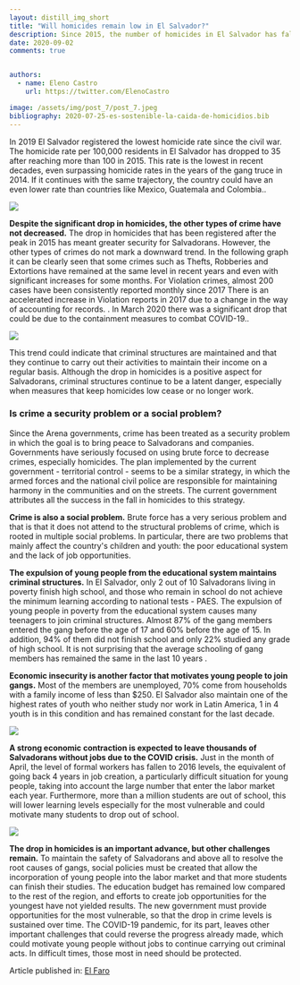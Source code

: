 ```yaml
---
layout: distill_img_short
title: "Will homicides remain low in El Salvador?"
description: Since 2015, the number of homicides in El Salvador has fallen. However, the data shows that the fall may not be sustainable over time, why is this?
date: 2020-09-02
comments: true


authors:
  - name: Eleno Castro
    url: https://twitter.com/ElenoCastro

image: /assets/img/post_7/post_7.jpeg
bibliography: 2020-07-25-es-sostenible-la-caida-de-homicidios.bib
---
```

<p class="first-p"><span class="first-word">I</span>n 2019 El Salvador registered the lowest homicide rate since the civil war. The homicide rate per 100,000 residents in El Salvador has dropped to 35 after reaching more than 100 in 2015. This rate is the lowest in recent decades, even surpassing homicide rates in the years of the gang truce in 2014. If it continues with the same trajectory, the country could have an even lower rate than countries like Mexico, Guatemala and Colombia.<d-cite key="WDI"></d-cite>.</p>

<img class="img-fluid" src="{{ site.baseurl }}/assets/img/post_7/homicidios_slv_eng.png">

<b>Despite the significant drop in homicides, the other types of crime have not decreased.</b> The drop in homicides that has been registered after the peak in 2015 has meant greater security for Salvadorans. However, the other types of crimes do not mark a downward trend. In the following graph it can be clearly seen that some crimes such as Thefts, Robberies and Extortions have remained at the same level in recent years and even with significant increases for some months. For Violation crimes, almost 200 cases have been consistently reported monthly since 2017 <d-footnote> There is an accelerated increase in Violation reports in 2017 due to a change in the way of accounting for records. </d-footnote>. In March 2020 there was a significant drop that could be due to the containment measures to combat COVID-19.<d-cite key="PNC"></d-cite>.

<img class="img-fluid" src="{{ site.baseurl }}/assets/img/post_7/delitos_eng.png">

This trend could indicate that criminal structures are maintained and that they continue to carry out their activities to maintain their income on a regular basis. Although the drop in homicides is a positive aspect for Salvadorans, criminal structures continue to be a latent danger, especially when measures that keep homicides low cease or no longer work.

### Is crime a security problem or a social problem?

Since the Arena governments, crime has been treated as a security problem in which the goal is to bring peace to Salvadorans and companies. Governments have seriously focused on using brute force to decrease crimes, especially homicides. The plan implemented by the current government - territorial control - seems to be a similar strategy, in which the armed forces and the national civil police are responsible for maintaining harmony in the communities and on the streets. The current government attributes all the success in the fall in homicides to this strategy.

<b>Crime is also a social problem.</b> Brute force has a very serious problem and that is that it does not attend to the structural problems of crime, which is rooted in multiple social problems. In particular, there are two problems that mainly affect the country's children and youth: the poor educational system and the lack of job opportunities.

<b>The expulsion of young people from the educational system maintains criminal structures.</b> In El Salvador, only 2 out of 10 Salvadorans living in poverty finish high school, and those who remain in school do not achieve the minimum learning according to national tests - PAES<d-cite key="CIMA10"></d-cite>. The expulsion of young people in poverty from the educational system causes many teenagers to join criminal structures. Almost 87% of the gang members entered the gang before the age of 17 and 60% before the age of 15. In addition, 94% of them did not finish school and only 22% studied any grade of high school<d-cite key="PANDILLAS"></d-cite>. It is not surprising that the average schooling of gang members has remained the same in the last 10 years <d-cite key='CRUZCARRA'></d-cite>.

<b>Economic insecurity is another factor that motivates young people to join gangs.</b> Most of the members are unemployed, 70% come from households with a family income of less than $250<d-cite key="PANDILLAS"></d-cite>. El Salvador also maintain one of the highest rates of youth who neither study nor work in Latin America, 1 in 4 youth is in this condition and has remained constant for the last decade<d-cite key="EHPM"></d-cite>.

<img class="img-fluid" src="{{ site.baseurl }}/assets/img/post_7/ninis_eng.png">

<b>A strong economic contraction is expected to leave thousands of Salvadorans without jobs due to the COVID crisis.</b> Just in the month of April, the level of formal workers has fallen to 2016 levels, the equivalent of going back 4 years in job creation, a particularly difficult situation for young people, taking into account the large number that enter the labor market each year<d-cite key="ISSS"></d-cite>. Furthermore, more than a million students are out of school, this will lower learning levels especially for the most vulnerable and could motivate many students to drop out of school.

<img class="img-fluid" src="{{ site.baseurl }}/assets/img/post_7/empleo_iss_eng.png">

<b>The drop in homicides is an important advance, but other challenges remain.</b> To maintain the safety of Salvadorans and above all to resolve the root causes of gangs, social policies must be created that allow the incorporation of young people into the labor market and that more students can finish their studies. The education budget has remained low compared to the rest of the region, and efforts to create job opportunities for the youngest have not yielded results. The new government must provide opportunities for the most vulnerable, so that the drop in crime levels is sustained over time. The COVID-19 pandemic, for its part, leaves other important challenges that could reverse the progress already made, which could motivate young people without jobs to continue carrying out criminal acts. In difficult times, those most in need should be protected.

Article published in: [El Faro](https://elfaro.net/es/202009/columnas/24772/Sostener-la-ca%C3%ADda-de-homicidios-requiere-inversi%C3%B3n-social.htm)